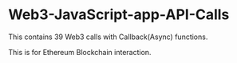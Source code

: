# Web3-JavaScript-app-API-Calls
This contains 39 Web3 calls with Callback(Async) functions.

This is for Ethereum Blockchain interaction.
